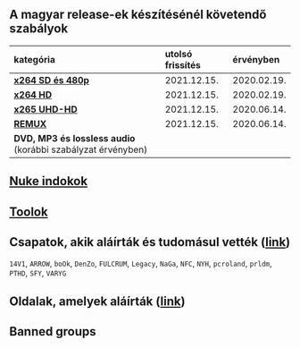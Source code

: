 ## A magyar release-ek készítésénél követendő szabályok
| kategória                                                     | utolsó frissítés | érvényben         |
| :-                                                            | :-               | :-                |
| [**x264 SD és 480p**](series-and-movies-x264-sd-and-480p.md)  | 2021.12.15.      | 2020.02.19.       |
| [**x264 HD**](series-and-movies-x264-hd.md)                   | 2021.12.15.      | 2020.02.19.       |
| [**x265 UHD-HD**](series-and-movies-x265-hd-uhd.md)           | 2021.12.15.      | 2020.06.14.       |
| [**REMUX**](series-and-movies-remux.md)                       | 2021.12.15.      | 2020.06.14.       |
| **DVD, MP3 és lossless audio** (korábbi szabályzat érvényben) |                  |                   |

## [Nuke indokok](nuke-reasons.md)

## [Toolok](files/tools.md)

## Csapatok, akik aláírták és tudomásul vették ([link](https://github.com/encoding-hun/rules-and-standards/issues/14))
`14V1`, `ARROW`, `boOk`, `DenZo`, `FULCRUM`, `Legacy`, `NaGa`, `NFC`, `NYH`, `pcroland`, `prldm`, `PTHD`, `SFY`, `VARYG`

## Oldalak, amelyek aláírták ([link](https://github.com/encoding-hun/rules-and-standards/issues/18))

## Banned groups
